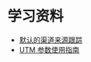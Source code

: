 # 学习资料

* [默认的渠道来源跟踪](mo-ren-de-qu-dao-lai-yuan-gen-zong.md)
* [UTM 参数使用指南](utm-can-shu-shi-yong-zhi-nan.md)


